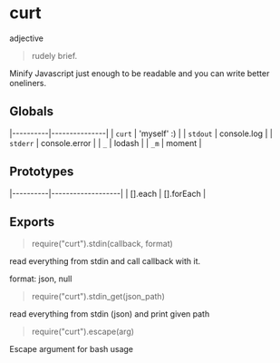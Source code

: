 # curt

adjective

 > rudely brief.

Minify Javascript just enough to be readable and you can write better oneliners.

## Globals

|----------|---------------|
| `curt`   | 'myself' :)   |
| `stdout` | console.log   |
| `stderr` | console.error |
| `_`      | lodash        |
| `_m`     | moment        |

## Prototypes

|----------|-------------------|
| [].each  | [].forEach        |


## Exports

> require("curt").stdin(callback, format)

read everything from stdin and call callback with it.

format: json, null

> require("curt").stdin_get(json_path)

read everything from stdin (json) and print given path

> require("curt").escape(arg)

Escape argument for bash usage
